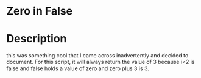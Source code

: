 # Zero in False
# Description
this was something cool that I came across inadvertently and decided to document. For this script, it will always return the value of 3 because i<2 is false and false holds a value of zero and zero plus 3 is 3.